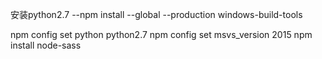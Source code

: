 安装python2.7
--npm install --global --production windows-build-tools

npm config set python python2.7
npm config set msvs_version 2015
npm install node-sass
